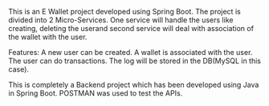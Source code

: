 This is an E Wallet project developed using Spring Boot.
The project is divided into 2 Micro-Services. One service will handle the users like creating, deleting the userand second service will deal with association of the wallet with the user.

Features:
  A new user can be created.
  A wallet is associated with the user.
  The user can do transactions.
  The log will be stored in the DB(MySQL in this case).
  
This is completely a Backend project which has been developed using Java in Spring Boot. POSTMAN was used to test the APIs.

